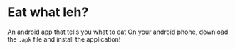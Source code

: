 # Eat what leh?
An android app that tells you what to eat
On your android phone, download the `.apk` file and install the application!
